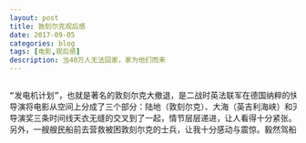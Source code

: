 ```yaml
---
layout: post
title: 敦刻尔克观后感
date: 2017-09-05
categories: blog
tags: [电影,观后感]
description: 当40万人无法回家，家为他们而来
---
```


<img scr="http://nzr2ybsda.qnssl.com/images/74643/FmPb_H8rYR0dgs1hiVkpWc3fp72r.png?imageMogr2/strip/thumbnail/1920x9000%3E/quality/90!/interlace/1/format/jpeg">
<pre>
“发电机计划”，也就是著名的敦刻尔克大撤退，是二战时英法联军在德国纳粹的快速攻势下崩溃后，进行的历史上规模最大的军事撤退行动。看完《敦刻尔克》这部电影后，我深有体会。
导演将电影从空间上分成了三个部分：陆地（敦刻尔克）、大海（英吉利海峡）和天空（海峡上空）；从时间上，分为了三个不同的时间尺度：一周（撤退行动的持续时间）、一天（民船过海接人时间）和一小时（英国飞行员缠斗德军轰炸机，保护撤退舰船）；分别对应着敦刻尔克的陆军和海军军人、海上救援士兵的平民和幸存士兵，空中的英国飞行员。
导演奖三条时间线天衣无缝的交叉到了一起，情节层层递进，让人看得十分紧张。
另外，一艘艘民船前去营救被困敦刻尔克的士兵，让我十分感动与震惊。毅然驾船营救士兵的道森先生让我印象深刻，也让我想到了电影海报上的那句话：“400,000 men couldn't get home, so home came for them"（当40万人无法回家，家为他们而来）。
</pre>
